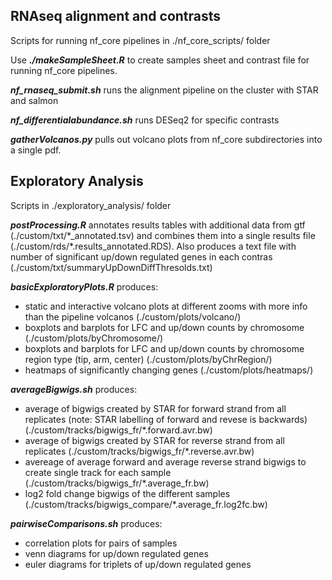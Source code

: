 ## RNAseq alignment and contrasts

Scripts for running nf_core pipelines in ./nf_core_scripts/ folder

Use ***./makeSampleSheet.R*** to create samples sheet and contrast file for running nf_core pipelines.

***nf_rnaseq_submit.sh*** runs the alignment pipeline on the cluster with STAR and salmon

***nf_differentialabundance.sh*** runs DESeq2 for specific contrasts

***gatherVolcanos.py*** pulls out volcano plots from nf_core subdirectories into a single pdf.


## Exploratory Analysis

Scripts in ./exploratory_analysis/ folder

***postProcessing.R*** annotates results tables with additional data from gtf (./custom/txt/\*_annotated.tsv) and
combines them into a single results file (./custom/rds/\*.results_annotated.RDS). Also produces a text file with number of
significant up/down regulated genes in each contras (./custom/txt/summaryUpDownDiffThresolds.txt)

***basicExploratoryPlots.R*** produces:
- static and interactive volcano plots at different zooms with more info than the pipeline volcanos (./custom/plots/volcano/)
- boxplots and barplots for LFC and up/down counts by chromosome (./custom/plots/byChromosome/)
- boxplots and barplots for LFC and up/down counts by chromosome region type (tip, arm, center) (./custom/plots/byChrRegion/)
- heatmaps of significantly changing genes (./custom/plots/heatmaps/)

***averageBigwigs.sh*** produces:
- average of bigwigs created by STAR for forward strand from all replicates 
(note: STAR labelling of forward and revese is backwards) (./custom/tracks/bigwigs_fr/\*.forward.avr.bw)
- average of bigwigs created by STAR for reverse strand from all replicates  (./custom/tracks/bigwigs_fr/\*.reverse.avr.bw)
- avereage of average forward and average reverse strand bigwigs to create
single track for each sample  (./custom/tracks/bigwigs_fr/\*.average_fr.bw)
- log2 fold change bigwigs of the different samples (./custom/tracks/bigwigs_compare/\*.average_fr.log2fc.bw)

***pairwiseComparisons.sh*** produces:
- correlation plots for pairs of samples
- venn diagrams for up/down regulated genes
- euler diagrams for triplets of up/down regulated genes

